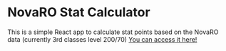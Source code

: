 # NovaRO Stat Calculator

This is a simple React app to calculate stat points based on the NovaRO data (currently 3rd classes level 200/70)
[You can access it here!](https://vitorwdson.github.io/NovaRO-Stat-Calculator/build/)